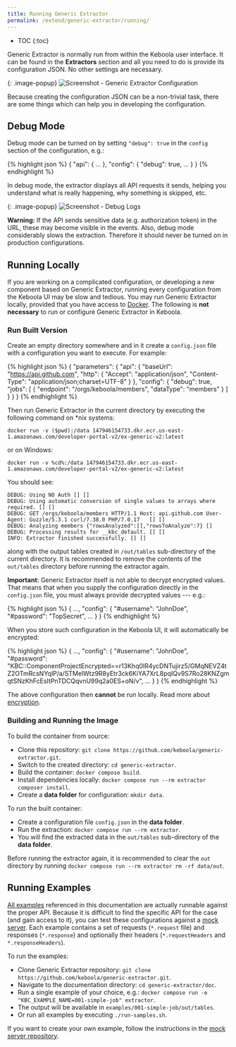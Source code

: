 ```yaml
---
title: Running Generic Extractor
permalink: /extend/generic-extractor/running/
---
```


* TOC
{:toc}

Generic Extractor is normally run from within the Keboola user interface. It can be found in the **Extractors** section
and all you need to do is provide its configuration JSON. No other settings are necessary.

{: .image-popup}
![Screenshot - Generic Extractor Configuration](/extend/generic-extractor/configuration.png)

Because creating the configuration JSON can be a non-trivial task, there are some things which can help
you in developing the configuration.

## Debug Mode
Debug mode can be turned on by setting `"debug": true` in the `config` section of the configuration, e.g.:

{% highlight json %}
{
    "api": {
        ...
    },
    "config": {
        "debug": true,
        ...
    }
}
{% endhighlight %}

In debug mode, the extractor displays all API requests it sends, helping you understand what is really happening,
why something is skipped, etc.

{: .image-popup}
![Screenshot - Debug Logs](/extend/generic-extractor/events.png)

**Warning:** If the API sends sensitive data (e.g. authorization token) in the URL, these may become
visible in the events. Also, debug mode considerably slows the extraction. Therefore it should never
be turned on in production configurations.

## Running Locally
If you are working on a complicated configuration, or developing a new component based on
Generic Extractor, running every configuration from the Keboola UI may be slow and tedious.
You may run Generic Extractor locally, provided that you have access to [Docker](/extend/component/docker-tutorial/).
The following is **not necessary** to run or configure Generic Extractor in Keboola.

### Run Built Version
Create an empty directory somewhere and in it create a `config.json` file with a
configuration you want to execute. For example:

{% highlight json %}
{
  "parameters": {
    "api": {
      "baseUrl": "https://api.github.com",
      "http": {
        "Accept": "application/json",
        "Content-Type": "application/json;charset=UTF-8"
      }
    },
    "config": {
      "debug": true,
      "jobs": [
        {
          "endpoint": "/orgs/keboola/members",
          "dataType": "members"
        }
      ]
    }
  }
}
{% endhighlight %}

Then run Generic Extractor in the current directory by executing the following command on *nix systems:

    docker run -v ($pwd):/data 147946154733.dkr.ecr.us-east-1.amazonaws.com/developer-portal-v2/ex-generic-v2:latest

or on Windows:

    docker run -v %cd%:/data 147946154733.dkr.ecr.us-east-1.amazonaws.com/developer-portal-v2/ex-generic-v2:latest

You should see:

    DEBUG: Using NO Auth [] []
    DEBUG: Using automatic conversion of single values to arrays where required. [] []
    DEBUG: GET /orgs/keboola/members HTTP/1.1 Host: api.github.com User-Agent: Guzzle/5.3.1 curl/7.38.0 PHP/7.0.17   [] []
    DEBUG: Analyzing members {"rowsAnalyzed":[],"rowsToAnalyze":7} []
    DEBUG: Processing results for __kbc_default. [] []
    INFO: Extractor finished successfully. [] []

along with the output tables created in `/out/tables` sub-directory of the current directory.
It is recommended to remove the contents of the `out/tables` directory before running the extractor again.

**Important:** Generic Extractor itself is not able to decrypt encrypted values. That means that when you
supply the configuration directly in the `config.json` file, you must always provide decrypted values --- e.g.:

{% highlight json %}
{
    ...,
    "config": {
        "#username": "JohnDoe",
        "#password": "TopSecret",
        ...
    }
}
{% endhighlight %}

When you store such configuration in the Keboola UI, it will automatically be encrypted:

{% highlight json %}
{
    ...,
    "config": {
        "#username": "JohnDoe",
        "#password": "KBC::ComponentProjectEncrypted==r13Khq0lR4ycDNTujirz5/GMqNEVZ4tZ2OTmRcsNYqlP/a/STMelWtz9R8yEtr3ck6KiYA7XrL8pqIQv9S7Ro28KNZgmqtSNzKhFcEsItPnTDCQqvnU99q2a0ES+oN/v",
        ...
    }
}
{% endhighlight %}

The above configuration then **cannot** be run locally.
Read more about [encryption](/overview/encryption/).

### Building and Running the Image
To build the container from source:

- Clone this repository: `git clone https://github.com/keboola/generic-extractor.git`.
- Switch to the created directory: `cd generic-extractor`.
- Build the container: `docker compose build`.
- Install dependencies locally: `docker compose run --rm extractor composer install`.
- Create a **data folder** for configuration: `mkdir data`.

To run the built container:

- Create a configuration file `config.json` in the **data folder**.
- Run the extraction: `docker compose run --rm extractor`.
- You will find the extracted data in the `out/tables` sub-directory of the **data folder**.

Before running the extractor again, it is recommended to clear the `out` directory by
running `docker compose run --rm extractor rm -rf data/out`.

## Running Examples
[All examples](https://github.com/keboola/generic-extractor/tree/master/doc) referenced in this documentation are actually runnable against the proper API. Because
it is difficult to find the specific API for the case (and gain access to it), you can test
these configurations against a [mock server](https://github.com/keboola/ex-generic-mock-server).
Each example contains a set of requests (`*.request` file) and responses (`*.response`) and
optionally their headers (`*.requestHeaders` and `*.responseHeaders`).

To run the examples:

- Clone Generic Extractor repository: `git clone https://github.com/keboola/generic-extractor.git`.
- Navigate to the documentation directory: `cd generic-extractor/doc`.
- Run a single example of your choice, e.g.: `docker compose run -e "KBC_EXAMPLE_NAME=001-simple-job" extractor`.
- The output will be available in `examples/001-simple-job/out/tables`.
- Or run all examples by executing `./run-samples.sh`.

If you want to create your own example, follow the instructions in the [mock server repository](https://github.com/keboola/ex-generic-mock-server/blob/master/README.md#creating-examples).
